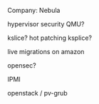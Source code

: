 Company: Nebula

hypervisor security
    QMU?

kslice? hot patching ksplice?

live migrations on amazon

opensec?

IPMI 

openstack / pv-grub


